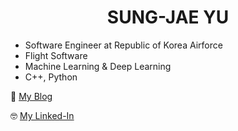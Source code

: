 # <center>SUNG-JAE YU<center>

* Software Engineer at Republic of Korea Airforce
* Flight Software
* Machine Learning & Deep Learning
* C++, Python

🥲 [My Blog](href="https://sungjaeyu.github.io/")
  
🤓 [My Linked-In](href="https://www.linkedin.com/in/sungjae-yu-582b95203/")
